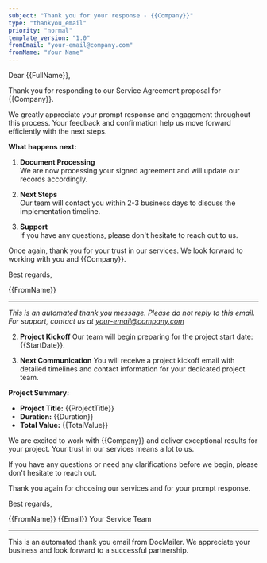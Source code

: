 ```yaml
---
subject: "Thank you for your response - {{Company}}"
type: "thankyou_email"
priority: "normal"
template_version: "1.0"
fromEmail: "your-email@company.com"
fromName: "Your Name"
---
```


Dear {{FullName}},

Thank you for responding to our Service Agreement proposal for {{Company}}.

We greatly appreciate your prompt response and engagement throughout this process. Your feedback and confirmation help us move forward efficiently with the next steps.

**What happens next:**

1. **Document Processing**  
   We are now processing your signed agreement and will update our records accordingly.

2. **Next Steps**  
   Our team will contact you within 2-3 business days to discuss the implementation timeline.

3. **Support**  
   If you have any questions, please don't hesitate to reach out to us.

Once again, thank you for your trust in our services. We look forward to working with you and {{Company}}.

Best regards,

{{FromName}}

---

*This is an automated thank you message. Please do not reply to this email. For support, contact us at your-email@company.com*

2. **Project Kickoff**
   Our team will begin preparing for the project start date: {{StartDate}}.

3. **Next Communication**
   You will receive a project kickoff email with detailed timelines and contact information for your dedicated project team.

**Project Summary:**
- **Project Title:** {{ProjectTitle}}
- **Duration:** {{Duration}}
- **Total Value:** {{TotalValue}}

We are excited to work with {{Company}} and deliver exceptional results for your project. Your trust in our services means a lot to us.

If you have any questions or need any clarifications before we begin, please don't hesitate to reach out.

Thank you again for choosing our services and for your prompt response.

Best regards,

{{FromName}}
{{Email}}
Your Service Team

---
This is an automated thank you email from DocMailer. We appreciate your business and look forward to a successful partnership.
